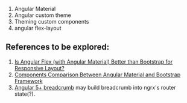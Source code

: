 1. Angular Material
2. Angular custom theme
3. Theming custom components
4. angular flex-layout

## **References to be explored**:
1. [Is Angular Flex (with Angular Material) Better than Bootstrap for Responsive Layout?](https://theinfogrid.com/tech/developers/angular/angular-flex-better-than-bootstrap/)
2. [Components Comparison Between Angular Material and Bootstrap Framework](https://theinfogrid.com/tech/developers/angular-material-and-bootstrap-framework-components-comparison/)
3. [Angular 5+ breadcrumb](https://medium.com/@bo.vandersteene/angular-5-breadcrumb-c225fd9df5cf)
may build breadcrumb into ngrx's router state(?).